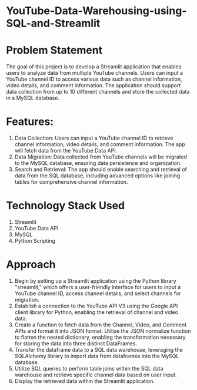 # YouTube-Data-Warehousing-using-SQL-and-Streamlit

# Problem Statement
The goal of this project is to develop a Streamlit application that enables users to analyze data from multiple YouTube channels. Users can input a YouTube channel ID to access various data such as channel information, video details, and comment information. The application should support data collection from up to 10 different channels and store the collected data in a MySQL database.

# Features:
1. Data Collection: Users can input a YouTube channel ID to retrieve channel information, video details, and comment information. The app will fetch data from the YouTube Data API.
2. Data Migration: Data collected from YouTube channels will be migrated to the MySQL database, ensuring data persistence and organization.
3. Search and Retrieval: The app should enable searching and retrieval of data from the SQL database, including advanced options like joining tables for comprehensive channel information.

# Technology Stack Used
1. Streamlit
2. YouTube Data API
3. MySQL
4. Python Scripting

# Approach
1. Begin by setting up a Streamlit application using the Python library "streamlit," which offers a user-friendly interface for users to input a YouTube channel ID, access channel details, and select channels for migration.
2. Establish a connection to the YouTube API V3 using the Google API client library for Python, enabling the retrieval of channel and video data.
3. Create a function to fetch data from the Channel, Video, and Comment APIs and format it into JSON format. Utilize the JSON normalize function to flatten the nested dictionary, enabling the transformation necessary for storing the data into three distinct DataFrames.
4. Transfer the dataframe data to a SQL data warehouse, leveraging the SQLAlchemy library to import data from dataframes into the MySQL database.
5. Utilize SQL queries to perform table joins within the SQL data warehouse and retrieve specific channel data based on user input.
6. Display the retrieved data within the Streamlit application.
